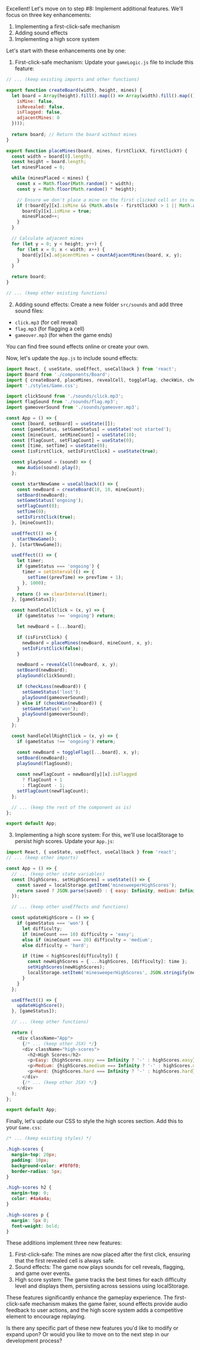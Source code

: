 Excellent! Let's move on to step #8: Implement additional features. We'll focus on three key enhancements:

1. Implementing a first-click-safe mechanism
2. Adding sound effects
3. Implementing a high score system

Let's start with these enhancements one by one:

1. First-click-safe mechanism:
Update your `gameLogic.js` file to include this feature:

```javascript
// ... (keep existing imports and other functions)

export function createBoard(width, height, mines) {
  let board = Array(height).fill().map(() => Array(width).fill().map(() => ({
    isMine: false,
    isRevealed: false,
    isFlagged: false,
    adjacentMines: 0
  })));
  
  return board; // Return the board without mines
}

export function placeMines(board, mines, firstClickX, firstClickY) {
  const width = board[0].length;
  const height = board.length;
  let minesPlaced = 0;

  while (minesPlaced < mines) {
    const x = Math.floor(Math.random() * width);
    const y = Math.floor(Math.random() * height);

    // Ensure we don't place a mine on the first clicked cell or its neighbors
    if (!board[y][x].isMine && (Math.abs(x - firstClickX) > 1 || Math.abs(y - firstClickY) > 1)) {
      board[y][x].isMine = true;
      minesPlaced++;
    }
  }

  // Calculate adjacent mines
  for (let y = 0; y < height; y++) {
    for (let x = 0; x < width; x++) {
      board[y][x].adjacentMines = countAdjacentMines(board, x, y);
    }
  }

  return board;
}

// ... (keep other existing functions)

```

2. Adding sound effects:
Create a new folder `src/sounds` and add three sound files:
- `click.mp3` (for cell reveal)
- `flag.mp3` (for flagging a cell)
- `gameover.mp3` (for when the game ends)

You can find free sound effects online or create your own.

Now, let's update the `App.js` to include sound effects:

```javascript
import React, { useState, useEffect, useCallback } from 'react';
import Board from './components/Board';
import { createBoard, placeMines, revealCell, toggleFlag, checkWin, checkLoss } from './utils/gameLogic';
import './styles/Game.css';

import clickSound from './sounds/click.mp3';
import flagSound from './sounds/flag.mp3';
import gameoverSound from './sounds/gameover.mp3';

const App = () => {
  const [board, setBoard] = useState([]);
  const [gameStatus, setGameStatus] = useState('not started');
  const [mineCount, setMineCount] = useState(10);
  const [flagCount, setFlagCount] = useState(0);
  const [time, setTime] = useState(0);
  const [isFirstClick, setIsFirstClick] = useState(true);

  const playSound = (sound) => {
    new Audio(sound).play();
  };

  const startNewGame = useCallback(() => {
    const newBoard = createBoard(10, 10, mineCount);
    setBoard(newBoard);
    setGameStatus('ongoing');
    setFlagCount(0);
    setTime(0);
    setIsFirstClick(true);
  }, [mineCount]);

  useEffect(() => {
    startNewGame();
  }, [startNewGame]);

  useEffect(() => {
    let timer;
    if (gameStatus === 'ongoing') {
      timer = setInterval(() => {
        setTime((prevTime) => prevTime + 1);
      }, 1000);
    }
    return () => clearInterval(timer);
  }, [gameStatus]);

  const handleCellClick = (x, y) => {
    if (gameStatus !== 'ongoing') return;

    let newBoard = [...board];

    if (isFirstClick) {
      newBoard = placeMines(newBoard, mineCount, x, y);
      setIsFirstClick(false);
    }

    newBoard = revealCell(newBoard, x, y);
    setBoard(newBoard);
    playSound(clickSound);

    if (checkLoss(newBoard)) {
      setGameStatus('lost');
      playSound(gameoverSound);
    } else if (checkWin(newBoard)) {
      setGameStatus('won');
      playSound(gameoverSound);
    }
  };

  const handleCellRightClick = (x, y) => {
    if (gameStatus !== 'ongoing') return;

    const newBoard = toggleFlag([...board], x, y);
    setBoard(newBoard);
    playSound(flagSound);
    
    const newFlagCount = newBoard[y][x].isFlagged 
      ? flagCount + 1 
      : flagCount - 1;
    setFlagCount(newFlagCount);
  };

  // ... (keep the rest of the component as is)
};

export default App;

```

3. Implementing a high score system:
For this, we'll use localStorage to persist high scores. Update your `App.js`:

```javascript
import React, { useState, useEffect, useCallback } from 'react';
// ... (keep other imports)

const App = () => {
  // ... (keep other state variables)
  const [highScores, setHighScores] = useState(() => {
    const saved = localStorage.getItem('minesweeperHighScores');
    return saved ? JSON.parse(saved) : { easy: Infinity, medium: Infinity, hard: Infinity };
  });

  // ... (keep other useEffects and functions)

  const updateHighScore = () => {
    if (gameStatus === 'won') {
      let difficulty;
      if (mineCount === 10) difficulty = 'easy';
      else if (mineCount === 20) difficulty = 'medium';
      else difficulty = 'hard';

      if (time < highScores[difficulty]) {
        const newHighScores = { ...highScores, [difficulty]: time };
        setHighScores(newHighScores);
        localStorage.setItem('minesweeperHighScores', JSON.stringify(newHighScores));
      }
    }
  };

  useEffect(() => {
    updateHighScore();
  }, [gameStatus]);

  // ... (keep other functions)

  return (
    <div className="App">
      {/* ... (keep other JSX) */}
      <div className="high-scores">
        <h2>High Scores</h2>
        <p>Easy: {highScores.easy === Infinity ? '-' : highScores.easy}s</p>
        <p>Medium: {highScores.medium === Infinity ? '-' : highScores.medium}s</p>
        <p>Hard: {highScores.hard === Infinity ? '-' : highScores.hard}s</p>
      </div>
      {/* ... (keep other JSX) */}
    </div>
  );
};

export default App;

```

Finally, let's update our CSS to style the high scores section. Add this to your `Game.css`:

```css
/* ... (keep existing styles) */

.high-scores {
  margin-top: 20px;
  padding: 10px;
  background-color: #f0f0f0;
  border-radius: 5px;
}

.high-scores h2 {
  margin-top: 0;
  color: #4a4a4a;
}

.high-scores p {
  margin: 5px 0;
  font-weight: bold;
}

```

These additions implement three new features:

1. First-click-safe: The mines are now placed after the first click, ensuring that the first revealed cell is always safe.
2. Sound effects: The game now plays sounds for cell reveals, flagging, and game over events.
3. High score system: The game tracks the best times for each difficulty level and displays them, persisting across sessions using localStorage.

These features significantly enhance the gameplay experience. The first-click-safe mechanism makes the game fairer, sound effects provide audio feedback to user actions, and the high score system adds a competitive element to encourage replaying.

Is there any specific part of these new features you'd like to modify or expand upon? Or would you like to move on to the next step in our development process?
